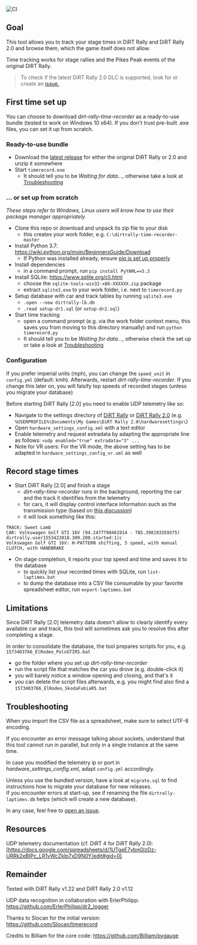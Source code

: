 ![CI](https://github.com/soong-construction/dirt-rally-time-recorder/workflows/CI/badge.svg)

## Goal
This tool allows you to track your stage times in DiRT Rally and DiRT Rally 2.0 and browse them, which the game itself does not allow.  

Time tracking works for stage rallies and the Pikes Peak events of the original DiRT Rally.  

> To check if the latest DiRT Rally 2.0 DLC is supported, look for or create an [issue.](https://github.com/soong-construction/dirt-rally-time-recorder/issues?q=label%3ADLC) 

## First time set up

You can choose to download *dirt-rally-time-recorder* as a ready-to-use bundle (tested to work on Windows 10 x64). If you don't trust pre-built .exe files, you can set it up from scratch. 

### Ready-to-use bundle
- Download the [latest release](https://github.com/soong-construction/dirt-rally-time-recorder/releases/latest) for either the original DiRT Rally or 2.0 and unzip it somewhere
- Start ``timerecord.exe``
  - It should tell you to be *Waiting for data...*, otherwise take a look at [Troubleshooting](#troubleshooting)  

### ... or set up from scratch  
*These steps refer to Windows, Linux users will know how to use their package manager appropriately*

- Clone this repo or download and unpack its zip file to your disk
  - this creates your work folder, e.g. ``C:\dirtrally-time-recorder-master``
- Install Python 3.7: https://wiki.python.org/moin/BeginnersGuide/Download
  - If Python was installed already, ensure [pip is set up properly](https://packaging.python.org/tutorials/installing-packages/#ensure-you-can-run-pip-from-the-command-line) 
- Install dependencies
  - in a command prompt, run ``pip install PyYAML==5.3``
- Install SQLite: https://www.sqlite.org/cli.html  
  - choose the ``sqlite-tools-win32-x86-XXXXXX.zip`` package
  - extract ``sqlite3.exe`` to your work folder, i.e. next to ``timerecord.py``    
- Setup database with car and track tables by running `sqlite3.exe`  
  - ``.open --new dirtrally-lb.db`` 
  - ``.read setup-dr1.sql`` (or ``setup-dr2.sql``)
- Start time tracking  
  - open a command prompt (e.g. via the work folder context menu, this saves you from moving to this directory manually) and run ``python timerecord.py``
  - It should tell you to be *Waiting for data...*, otherwise check the set up or take a look at [Troubleshooting](#troubleshooting)

### Configuration
If you prefer imperial units (mph), you can change the `speed_unit` in `config.yml` (default: kmh). Afterwards, restart *dirt-rally-time-recorder*. If you change this later on, you will falsify top speeds of recorded stages (unless you migrate your database)  

Before starting DiRT Rally [2.0] you need to enable UDP telemetry like so:
- Navigate to the settings directory of [DiRT Rally](https://www.pcgamingwiki.com/wiki/DiRT_Rally#Configuration_file.28s.29_location) or [DiRT Rally 2.0](https://www.pcgamingwiki.com/wiki/DiRT_Rally_2.0#Configuration_file.28s.29_location) (e.g. `%USERPROFILE%\Documents\My Games\DiRT Rally 2.0\hardwaresettings\`)
- Open `hardware_settings_config.xml` with a text editor
- Enable telemetry and request extradata by adapting the appropriate line as follows: ``<udp enabled="true" extradata="3" ...``  
- Note for VR users: For the VR mode, the above setting has to be adapted in  `hardware_settings_config_vr.xml` as well
  
## Record stage times
- Start DiRT Rally [2.0] and finish a stage  
  - *dirt-rally-time-recorder* runs in the background, reporting the car and the track it identifies from the telemetry  
  - for cars, it will display control interface information such as the transmission type (based on [this discussion](http://forums.codemasters.com/discussion/7071/dirt-rally-handbrake-and-transmission-information)) 
  - it will look something like this:
```
TRACK: Sweet Lamb
CAR: Volkswagen Golf GTI 16V (94.2477798461914 - 785.398193359375)
dirtrally.user1553422018.309.200.started:1|c
Volkswagen Golf GTI 16V: H-PATTERN shifting, 5 speed, with manual CLUTCH, with HANDBRAKE
```
- On stage completion, it reports your top speed and time and saves it to the database 
  - to quickly list your recorded times with SQLite, run ``list-laptimes.bat``  
  - to dump the database into a CSV file consumable by your favorite spreadsheet editor, run ``export-laptimes.bat``  

## Limitations
Since DiRT Rally [2.0] telemetry data doesn't allow to clearly identify every available car and track, this tool will sometimes ask you to resolve this after completing a stage.  

In order to consolidate the database, the tool prepares scripts for you, e.g. `1573403766_ElRodeo_PoloGTIR5.bat`
- go the folder where you set up *dirt-rally-time-recorder*  
- run the script file that matches the car you drove (e.g. double-click it)  
- you will barely notice a window opening and closing, and that's it
- you can delete the script files afterwards, e.g. you might find also find a `1573403766_ElRodeo_SkodaFabiaR5.bat`  

## Troubleshooting
When you import the CSV file as a spreadsheet, make sure to select UTF-8 encoding.   

If you encounter an error message talking about sockets, understand that this tool cannot run in parallel, but only in a single instance at the same time.  

In case you modified the telemetry ip or port in *hardware_settings_config.xml*, adapt ``config.yml`` accordingly.

Unless you use the bundled version, have a look at ``migrate.sql`` to find instructions how to migrate your database for new releases.    
If you encounter errors at start-up, see if renaming the file `dirtrally-laptimes.db` helps (which will create a new database).    

In any case, feel free to [open an issue](https://github.com/soong-construction/dirt-rally-time-recorder/issues/new).  


## Resources
UDP telemetry documentation (cf. DiRT 4 for DiRT Rally 2.0):  
[https://docs.google.com/spreadsheets/d/1UTgeE7vbnGIzDz-URRk2eBIPc_LR1vWcZklp7xD9N0Y/edit#gid=0]


## Remainder
Tested with DiRT Rally v1.22 and DiRT Rally 2.0 v1.12

UDP data recognition in collaboration with ErlerPhilipp: https://github.com/ErlerPhilipp/dr2_logger 

Thanks to Slocan for the initial version: https://github.com/Slocan/timerecord

Credits to Billiam for the core code: https://github.com/Billiam/pygauge
